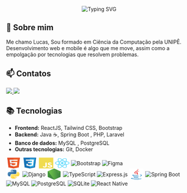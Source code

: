 

<p align="center">
  <img src="https://readme-typing-svg.demolab.com?font=Fira+Code&size=30&duration=2800&pause=2000&color=F7F7F7&width=900&lines=+Ol%C3%A1%2C+Eu+sou+o+Lucas França+seja+bem-vindo+ao+meu+perfil!" alt="Typing SVG" />
</p>

## 📖 Sobre mim
Me chamo Lucas, Sou formado em Ciência da Computação pela UNIPÊ.   Desenvolvimento web e mobile é algo que me move, assim como a empolgação por tecnologias que resolvem problemas. 


## 📫 Contatos

<a href="mailto:lucasviniciuspessoaf@gmail.com" target="_blank">
  <img src="https://img.shields.io/badge/Gmail-D14836?style=for-the-badge&logo=gmail&logoColor=white">
</a>
<a href="https://www.linkedin.com/in/lucas-frança-18b354294/" target="_blank">
  <img src="https://img.shields.io/badge/LinkedIn-0077B5?style=for-the-badge&logo=linkedin&logoColor=white">
</a>


## 📚 Tecnologias


* **Frontend:**  ReactJS, Tailwind CSS, Bootstrap
* **Backend:**  Java ☕, Spring Boot , PHP, Laravel 
* **Banco de dados:** MySQL , PostgreSQL 
* **Outras tecnologias:** Git, Docker 

<div style="display: inline_block">
  <img align="center" alt="HTML" height="30" width="40" title="HTML" src="https://raw.githubusercontent.com/devicons/devicon/master/icons/html5/html5-original.svg">
  <img align="center" alt="CSS" height="30" width="40" title="CSS" src="https://raw.githubusercontent.com/devicons/devicon/master/icons/css3/css3-original.svg">
  <img align="center" alt="JavaScript" height="30" width="40" title="JavaScript" src="https://raw.githubusercontent.com/devicons/devicon/master/icons/javascript/javascript-plain.svg">
   <img align="center" alt="React" height="30" width="40" title="React" src="https://raw.githubusercontent.com/devicons/devicon/master/icons/react/react-original.svg">
<!--   <img align="center" alt="Next.js" height="30" width="40" title="Next.js" src="https://cdn.jsdelivr.net/gh/devicons/devicon/icons/nextjs/nextjs-original.svg"> -->
<!--   <img align="center" alt="Sass" height="30" width="40" title="Sass" src="https://cdn.jsdelivr.net/gh/devicons/devicon/icons/sass/sass-original.svg"> -->
  <img align="center" alt="Bootstrap" height="30" width="40" title="Bootstrap" src="https://cdn.jsdelivr.net/gh/devicons/devicon/icons/bootstrap/bootstrap-plain.svg">
<!--   <img align="center" alt="Tailwind CSS" height="30" width="40" title="Tailwind CSS" src="https://cdn.jsdelivr.net/gh/devicons/devicon/icons/tailwindcss/tailwindcss-plain.svg"> -->
  <img align="center" alt="Figma" height="30" width="40" title="Figma" src="https://cdn.jsdelivr.net/gh/devicons/devicon/icons/figma/figma-original.svg">
</div>


<div style="display: inline_block">
  <img align="center" alt="Python" height="30" width="40" title="Python" src="https://raw.githubusercontent.com/devicons/devicon/master/icons/python/python-original.svg">
  <img align="center" alt="Django" height="30" width="40" title="Django" src="https://cdn.jsdelivr.net/gh/devicons/devicon/icons/django/django-plain.svg">
  <img align="center" alt="Node.js" height="30" width="40" title="Node.js" src="https://raw.githubusercontent.com/devicons/devicon/master/icons/nodejs/nodejs-original.svg">
  <img align="center" alt="TypeScript" height="30" width="40" title="TypeScript" src="https://cdn.jsdelivr.net/gh/devicons/devicon/icons/typescript/typescript-plain.svg">
  <img align="center" alt="Express.js" height="30" width="40" title="Express.js" src="https://cdn.jsdelivr.net/gh/devicons/devicon/icons/express/express-original.svg">
  <img align="center" alt="Java" height="30" width="40" title="Java" src="https://raw.githubusercontent.com/devicons/devicon/master/icons/java/java-original.svg">
  <img align="center" alt="Spring Boot" height="30" width="40" title="Spring Boot" src="https://cdn.jsdelivr.net/gh/devicons/devicon/icons/spring/spring-original.svg">
</div>


<div style="display: inline_block">
  <img align="center" alt="MySQL" height="30" width="40" title="MySQL" src="https://cdn.jsdelivr.net/gh/devicons/devicon/icons/mysql/mysql-original.svg">
  <img align="center" alt="PostgreSQL" height="30" width="40" title="PostgreSQL" src="https://cdn.jsdelivr.net/gh/devicons/devicon/icons/postgresql/postgresql-original.svg">
  <img align="center" alt="SQLite" height="30" width="40" title="SQLite" src="https://cdn.jsdelivr.net/gh/devicons/devicon/icons/sqlite/sqlite-original.svg">
<!--   <img align="center" alt="MongoDB" height="30" width="40" title="MongoDB" src="https://cdn.jsdelivr.net/gh/devicons/devicon/icons/mongodb/mongodb-original.svg"> -->
  <img align="center" alt="React Native" height="30" width="40" title="React Native" src="https://cdn.jsdelivr.net/gh/devicons/devicon/icons/react/react-original.svg">
</div>


